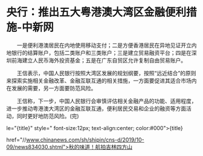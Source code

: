 # 央行：推出五大粤港澳大湾区金融便利措施-中新网

　　一是便利港澳居民在内地使用移动支付；二是方便香港居民在异地见证开立内地银行的结算账户，包括二类账户和三类账户；三是建立贸易融资平台；四是在深圳前海建立人民币海外投资基金；五是在广东自贸区允许复制自由贸易账户。

　　王信表示，中国人民银行按照大湾区发展的规划纲要，按照“远近结合”的原则来探索实施相关金融改革、金融互联互通的相关措施，一方面要促进其适合市场内在发展的需要，另一方面要防范风险。

　　王信称，下一步，中国人民银行会审慎评估相关金融产品的功能、适用程度，进一步推动粤港澳大湾区的金融互联互通，便利居民交易和企业的融资等方面活动，同时更好地防范风险。(完)

le="{title}" style=" font-size:12px; text-align:center; color:#000">{title}

href="//www.chinanews.com/sh/shipin/cns-d/2019/10-09/news834030.shtml">秋的味道！航拍吉林四方山
